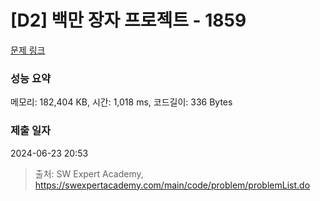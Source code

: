 # [D2] 백만 장자 프로젝트 - 1859 

[문제 링크](https://swexpertacademy.com/main/code/problem/problemDetail.do?contestProbId=AV5LrsUaDxcDFAXc) 

### 성능 요약

메모리: 182,404 KB, 시간: 1,018 ms, 코드길이: 336 Bytes

### 제출 일자

2024-06-23 20:53



> 출처: SW Expert Academy, https://swexpertacademy.com/main/code/problem/problemList.do